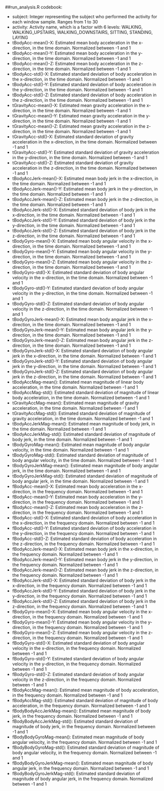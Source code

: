 ##run_analysis.R codebook:
* subject: Integer representing the subject who performed the activity for each window sample. Ranges from 1 to 30
* activity: Activity name, which is a factor with 6 levels: WALKING, WALKING_UPSTAIRS, WALKING_DOWNSTAIRS, SITTING, STANDING, LAYING
* tBodyAcc-mean()-X:        Estimated mean body acceleration in the x-direction, in the time domain. Normalized between -1 and 1
* tBodyAcc-mean()-Y:        Estimated mean body acceleration in the y-direction, in the time domain. Normalized between -1 and 1
* tBodyAcc-mean()-Z:        Estimated mean body acceleration in the z-direction, in the time domain. Normalized between -1 and 1
* tBodyAcc-std()-X:         Estimated standard deviation of body acceleration in the x-direction, in the time domain. Normalized between -1 and 1
* tBodyAcc-std()-Y:         Estimated standard deviation of body acceleration in the y-direction, in the time domain. Normalized between -1 and 1
* tBodyAcc-std()-Z:         Estimated standard deviation of body acceleration in the z-direction, in the time domain. Normalized between -1 and 1
* tGravityAcc-mean()-X:     Estimated mean gravity acceleration in the x-direction, in the time domain. Normalized between -1 and 1
* tGravityAcc-mean()-Y:     Estimated mean gravity acceleration in the y-direction, in the time domain. Normalized between -1 and 1
* tGravityAcc-mean()-Z:     Estimated mean gravity acceleration in the z-direction, in the time domain. Normalized between -1 and 1
* tGravityAcc-std()-X:      Estimated standard deviation of gravity acceleration in the x-direction, in the time domain. Normalized between -1 and 1
* tGravityAcc-std()-Y:      Estimated standard deviation of gravity acceleration in the y-direction, in the time domain. Normalized between -1 and 1
* tGravityAcc-std()-Z:      Estimated standard deviation of gravity acceleration in the z-direction, in the time domain. Normalized between -1 and 1
* tBodyAccJerk-mean()-X:    Estimated mean body jerk in the x-direction, in the time domain. Normalized between -1 and 1
* tBodyAccJerk-mean()-Y: Estimated mean body jerk in the y-direction, in the time domain. Normalized between -1 and 1
* tBodyAccJerk-mean()-Z: Estimated mean body jerk in the z-direction, in the time domain. Normalized between -1 and 1
* tBodyAccJerk-std()-X: Estimated standard deviation of body jerk in the x-direction, in the time domain. Normalized between -1 and 1
* tBodyAccJerk-std()-Y: Estimated standard deviation of body jerk in the y-direction, in the time domain. Normalized between -1 and 1
* tBodyAccJerk-std()-Z: Estimated standard deviation of body jerk in the z-direction, in the time domain. Normalized between -1 and 1
* tBodyGyro-mean()-X: Estimated mean body angular velocity in the x-direction, in the time domain. Normalized between -1 and 1
* tBodyGyro-mean()-Y: Estimated mean body angular velocity in the y-direction, in the time domain. Normalized between -1 and 1
* tBodyGyro-mean()-Z: Estimated mean body angular velocity in the z-direction, in the time domain. Normalized between -1 and 1
* tBodyGyro-std()-X: Estimated standard deviation of body angular velocity in the x-direction, in the time domain. Normalized between -1 and 1
* tBodyGyro-std()-Y: Estimated standard deviation of body angular velocity in the y-direction, in the time domain. Normalized between -1 and 1
* tBodyGyro-std()-Z: Estimated standard deviation of body angular velocity in the z-direction, in the time domain. Normalized between -1 and 1
* tBodyGyroJerk-mean()-X: Estimated mean body angular jerk in the x-direction, in the time domain. Normalized between -1 and 1
* tBodyGyroJerk-mean()-Y: Estimated mean body angular jerk in the y-direction, in the time domain. Normalized between -1 and 1
* tBodyGyroJerk-mean()-Z: Estimated mean body angular jerk in the z-direction, in the time domain. Normalized between -1 and 1
* tBodyGyroJerk-std()-X: Estimated standard deviation of body angular jerk in the x-direction, in the time domain. Normalized between -1 and 1
* tBodyGyroJerk-std()-Y: Estimated standard deviation of body angular jerk in the y-direction, in the time domain. Normalized between -1 and 1
* tBodyGyroJerk-std()-Z: Estimated standard deviation of body angular jerk in the z-direction, in the time domain. Normalized between -1 and 1
* tBodyAccMag-mean(): Estimated mean magnitude of linear body acceleration, in the time domain. Normalized between -1 and 1
* tBodyAccMag-std(): Estimated standard deviation of magnitude of linear body acceleration, in the time domain. Normalized between -1 and 1
* tGravityAccMag-mean(): Estimated mean magnitude of gravity acceleration, in the time domain. Normalized between -1 and 1
* tGravityAccMag-std(): Estimated standard deviation of magnitude of gravity acceleration, in the time domain. Normalized between -1 and 1
* tBodyAccJerkMag-mean(): Estimated mean magnitude of body jerk, in the time domain. Normalized between -1 and 1
* tBodyAccJerkMag-std(): Estimated standard deviation of magnitude of body jerk, in the time domain. Normalized between -1 and 1
* tBodyGyroMag-mean(): Estimated mean magnitude of body angular velocity, in the time domain. Normalized between -1 and 1
* tBodyGyroMag-std(): Estimated standard deviation of magnitude of body angular velocity, in the time domain. Normalized between -1 and 1
* tBodyGyroJerkMag-mean(): Estimated mean magnitude of body angular jerk, in the time domain. Normalized between -1 and 1
* tBodyGyroJerkMag-std(): Estimated standard deviation of magnitude of body angular jerk, in the time domain. Normalized between -1 and 1
* fBodyAcc-mean()-X: Estimated mean body acceleration in the x-direction, in the frequency domain. Normalized between -1 and 1
* fBodyAcc-mean()-Y: Estimated mean body acceleration in the y-direction, in the frequency domain. Normalized between -1 and 1
* fBodyAcc-mean()-Z: Estimated mean body acceleration in the z-direction, in the frequency domain. Normalized between -1 and 1
* fBodyAcc-std()-X: Estimated standard deviation of body acceleration in the x-direction, in the frequency domain. Normalized between -1 and 1
* fBodyAcc-std()-Y: Estimated standard deviation of body acceleration in the y-direction, in the frequency domain. Normalized between -1 and 1
* fBodyAcc-std()-Z: Estimated standard deviation of body acceleration in the z-direction, in the frequency domain. Normalized between -1 and 1
* fBodyAccJerk-mean()-X: Estimated mean body jerk in the x-direction, in the frequency domain. Normalized between -1 and 1
* fBodyAccJerk-mean()-Y: Estimated mean body jerk in the y-direction, in the frequency domain. Normalized between -1 and 1
* fBodyAccJerk-mean()-Z: Estimated mean body jerk in the z-direction, in the frequency domain. Normalized between -1 and 1
* fBodyAccJerk-std()-X: Estimated standard deviation of body jerk in the x-direction, in the frequency domain. Normalized between -1 and 1
* fBodyAccJerk-std()-Y: Estimated standard deviation of body jerk in the y-direction, in the frequency domain. Normalized between -1 and 1
* fBodyAccJerk-std()-Z: Estimated standard deviation of body jerk in the z-direction, in the frequency domain. Normalized between -1 and 1
* fBodyGyro-mean()-X: Estimated mean body angular velocity in the x-direction, in the frequency domain. Normalized between -1 and 1
* fBodyGyro-mean()-Y: Estimated mean body angular velocity in the y-direction, in the frequency domain. Normalized between -1 and 1
* fBodyGyro-mean()-Z: Estimated mean body angular velocity in the z-direction, in the frequency domain. Normalized between -1 and 1
* fBodyGyro-std()-X: Estimated standard deviation of body angular velocity in the x-direction, in the frequency domain. Normalized between -1 and 1
* fBodyGyro-std()-Y: Estimated standard deviation of body angular velocity in the y-direction, in the frequency domain. Normalized between -1 and 1
* fBodyGyro-std()-Z: Estimated standard deviation of body angular velocity in the z-direction, in the frequency domain. Normalized between -1 and 1
* fBodyAccMag-mean(): Estimated mean magnitude of body acceleration, in the frequency domain. Normalized between -1 and 1
* fBodyAccMag-std(): Estimated standard deviation of magnitude of body acceleration, in the frequency domain. Normalized between -1 and 1
* fBodyBodyAccJerkMag-mean(): Estimated mean magnitude of body jerk, in the frequency domain. Normalized between -1 and 1  
* fBodyBodyAccJerkMag-std(): Estimated standard deviation of magnitude of body jerk, in the frequency domain. Normalized between -1 and 1
* fBodyBodyGyroMag-mean(): Estimated mean magnitude of body angular velocity, in the frequency domain. Normalized between -1 and 1
* fBodyBodyGyroMag-std(): Estimated standard deviation of magnitude of body angular velocity, in the frequency domain. Normalized between -1 and 1
* fBodyBodyGyroJerkMag-mean(): Estimated mean magnitude of body angular jerk, in the frequency domain. Normalized between -1 and 1
* fBodyBodyGyroJerkMag-std(): Estimated standard deviation of magnitude of body angular jerk, in the frequency domain. Normalized between -1 and 1
